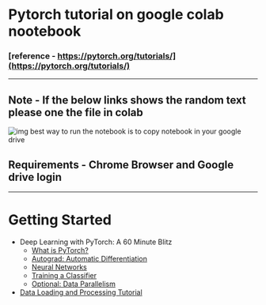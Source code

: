 # Pytorch tutorial on google colab nootebook 
### [reference - https://pytorch.org/tutorials/](https://pytorch.org/tutorials/)

***
## Note - If the below links shows the random text please one the file in colab
![img](https://github.com/param087/Pytorch-tutorial-on-Google-colab/blob/master/Images/Screenshot%20(74).png)
best way to run the notebook is to copy notebook in your google drive
## Requirements - Chrome Browser and Google drive login
                  
 
***
# Getting Started
  * Deep Learning with PyTorch: A 60 Minute Blitz
    * [What is PyTorch?](https://drive.google.com/file/d/1SCW0WNW4716jV803YJiRvsvcQezR0Tzx/view?usp=sharing)
    * [Autograd: Automatic Differentiation](https://drive.google.com/file/d/1XW3phQbownypM9xyG0_05hzxVe5lc1Yr/view?usp=sharing)
    * [Neural Networks](https://drive.google.com/file/d/1kYBwZfxC-L7dvj51NcNdS1VSQPT0IjqG/view?usp=sharing)
    * [Training a Classifier](https://drive.google.com/file/d/1v-rWBOFdqfBRaNcx27uC9q82K9XrXjHx/view?usp=sharing)
    * [Optional: Data Parallelism](https://drive.google.com/file/d/1e6FRN2YKSJlefWrZKPp4Hy-n5l9ckhC-/view?usp=sharing)
 * [Data Loading and Processing Tutorial]()
